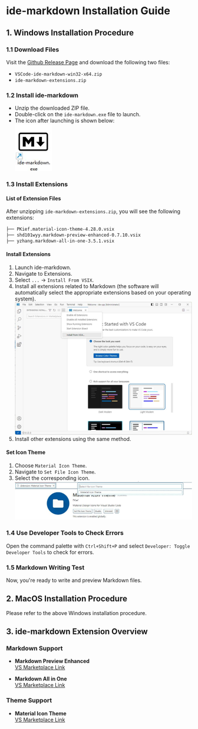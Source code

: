 # ide-markdown Installation Guide

## 1. Windows Installation Procedure

### 1.1 Download Files
Visit the [Github Release Page](https://github.com/ppntai/vscode-ide/releases/) and download the following two files:
- `VSCode-ide-markdown-win32-x64.zip`
- `ide-markdown-extensions.zip`

### 1.2 Install ide-markdown
- Unzip the downloaded ZIP file.
- Double-click on the `ide-markdown.exe` file to launch.
- The icon after launching is shown below:  
![IDE Markdown Icon](/07_ide-markdown/01_install_files/1.jpg)

### 1.3 Install Extensions

#### List of Extension Files
After unzipping `ide-markdown-extensions.zip`, you will see the following extensions:
```
├── PKief.material-icon-theme-4.28.0.vsix
├── shd101wyy.markdown-preview-enhanced-0.7.10.vsix
├── yzhang.markdown-all-in-one-3.5.1.vsix
```

#### Install Extensions
1. Launch ide-markdown.
2. Navigate to Extensions.
3. Select `...` → `Install From VSIX`.
4. Install all extensions related to Markdown (the software will automatically select the appropriate extensions based on your operating system).  
![Extensions Installation Guide](/01_ide-cpp/01/1.jpg)
5. Install other extensions using the same method.

#### Set Icon Theme
1. Choose `Material Icon Theme`.
2. Navigate to `Set File Icon Theme`.
3. Select the corresponding icon.  
![Icon Selection](/02_ide-java/01/3.jpg)

### 1.4 Use Developer Tools to Check Errors
Open the command palette with `Ctrl+Shift+P` and select `Developer: Toggle Developer Tools` to check for errors.

### 1.5 Markdown Writing Test
Now, you're ready to write and preview Markdown files.

## 2. MacOS Installation Procedure
Please refer to the above Windows installation procedure.

## 3. ide-markdown Extension Overview

### Markdown Support
- **Markdown Preview Enhanced**  
  [VS Marketplace Link](https://marketplace.visualstudio.com/items?itemName=shd101wyy.markdown-preview-enhanced)

- **Markdown All in One**  
  [VS Marketplace Link](https://marketplace.visualstudio.com/items?itemName=yzhang.markdown-all-in-one)

### Theme Support
- **Material Icon Theme**  
  [VS Marketplace Link](https://marketplace.visualstudio.com/items?itemName=PKief.material-icon-theme)